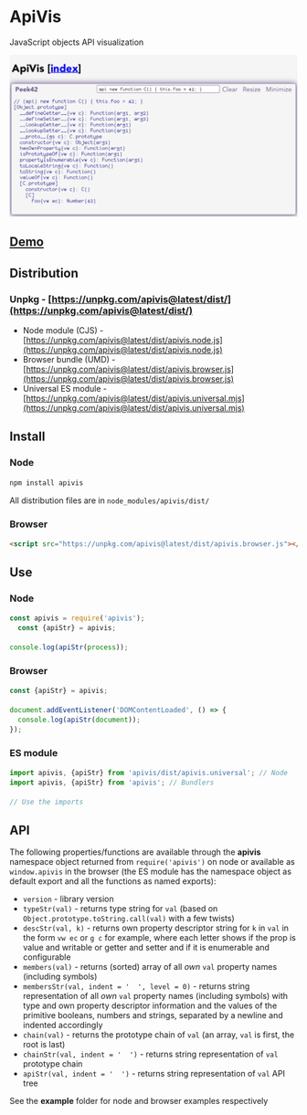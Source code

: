 # ApiVis

JavaScript objects API visualization

![Screenshot](./screenshot.png)

## [Demo](https://rpeev.github.io/apivis/)

## Distribution

### Unpkg - [https://unpkg.com/apivis@latest/dist/](https://unpkg.com/apivis@latest/dist/)

- Node module (CJS) - [https://unpkg.com/apivis@latest/dist/apivis.node.js](https://unpkg.com/apivis@latest/dist/apivis.node.js)
- Browser bundle (UMD) - [https://unpkg.com/apivis@latest/dist/apivis.browser.js](https://unpkg.com/apivis@latest/dist/apivis.browser.js)
- Universal ES module - [https://unpkg.com/apivis@latest/dist/apivis.universal.mjs](https://unpkg.com/apivis@latest/dist/apivis.universal.mjs)

## Install

### Node

```bash
npm install apivis
```

All distribution files are in `node_modules/apivis/dist/`

### Browser

```html
<script src="https://unpkg.com/apivis@latest/dist/apivis.browser.js"></script>
```

## Use

### Node

```javascript
const apivis = require('apivis');
  const {apiStr} = apivis;

console.log(apiStr(process));
```

### Browser

```javascript
const {apiStr} = apivis;

document.addEventListener('DOMContentLoaded', () => {
  console.log(apiStr(document));
});
```

### ES module

```javascript
import apivis, {apiStr} from 'apivis/dist/apivis.universal'; // Node
import apivis, {apiStr} from 'apivis'; // Bundlers

// Use the imports
```

## API

The following properties/functions are available through the **apivis** namespace object returned from `require('apivis')` on node or available as `window.apivis` in the browser (the ES module has the namespace object as default export and all the functions as named exports):

- `version` - library version
- `typeStr(val)` - returns type string for `val` (based on `Object.prototype.toString.call(val)` with a few twists)
- `descStr(val, k)` - returns own property descriptor string for `k` in `val` in the form `vw ec` or `g c` for example, where each letter shows if the prop is value and writable or getter and setter and if it is enumerable and configurable
- `members(val)` - returns (sorted) array of all *own* `val` property names (including symbols)
- `membersStr(val, indent = '  ', level = 0)` - returns string representation of all *own* `val` property names (including symbols) with type and own property descriptor information and the values of the primitive booleans, numbers and strings, separated by a newline and indented accordingly
- `chain(val)` - returns the prototype chain of `val` (an array, `val` is first, the root is last)
- `chainStr(val, indent = '  ')` - returns string representation of `val` prototype chain
- `apiStr(val, indent = '  ')` - returns string representation of `val` API tree

See the **example** folder for node and browser examples respectively
